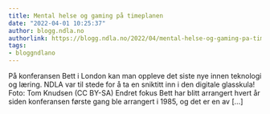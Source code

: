 ```yaml
---
title: Mental helse og gaming på timeplanen
date: "2022-04-01 10:25:37"
author: blogg.ndla.no
authorlink: https://blogg.ndla.no/2022/04/mental-helse-og-gaming-pa-timeplanen/
tags:
- bloggndlano
---
```

På konferansen Bett i London kan man oppleve det siste nye innen teknologi og læring. NDLA var til stede for å ta en sniktitt inn i den digitale glasskula! Foto: Tom Knudsen (CC BY-SA) Endret fokus Bett har blitt arrangert hvert år siden konferansen første gang ble arrangert i 1985, og det er en av [&#8230;]